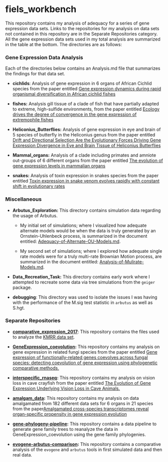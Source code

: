 # fiels_workbench

This repository contains my analysis of adequacy for a series of gene expression data sets. Links to the repositories for my analysis on data sets not contained in this repository are in the Separate Repositories category. All the gene expression data sets used in my total analysis are summarized in the table at the bottom. The directories are as follows:

### Gene Expression Data Analysis

Each of the directories below contains an Analysis.md file that summarizes the findings for that data set.

-   **cichlids**: Analysis of gene expression in 6 organs of African Cichlid species from the paper entitled [Gene expression dynamics during rapid organismal diversification in African cichlid fishes](https://www.nature.com/articles/s41559-020-01354-3)

-   **fishes:** Analysis gill tissue of a clade of fish that have partially adapted to extreme, high-sulfide environments, from the paper entitled [Ecology drives the degree of convergence in the gene expression of extremophile fishes](https://www.biorxiv.org/content/10.1101/2021.12.13.472416v1.full)

-   **Heliconius_Butterflies:** Analysis of gene expression in eye and brain of 5 species of butterfly in the Heliconius genus from the paper entitled [Drift and Directional Selection Are the Evolutionary Forces Driving Gene Expression Divergence in Eye and Brain Tissue of Heliconius Butterflies](https://academic.oup.com/genetics/article/213/2/581/5930581?login=true)

-   **Mammal_organs:** Analysis of a clade including primates and amniote out-groups of 6 different organs from the paper entitled [The evolution of gene expression levels in mammalian organs](https://www.nature.com/articles/nature10532)

-   **snakes:** Analysis of toxin expression in snakes species from the paper entitled [Toxin expression in snake venom evolves rapidly with constant shift in evolutionary rates](https://royalsocietypublishing.org/doi/full/10.1098/rspb.2020.0613#d1e1203)

### Miscellaneous 

-   **Arbutus_Exploration:** This directory contains simulation data regarding the usage of Arbutus.

    -   My initial set of simulations; where I visualized how adequate alternate models would be when the data is truly generated by an Ornstein-Uhlenbeck process, is summarized in the document entitled: [Adequacy-of-Alternate-OU-Models.md](https://github.com/pennell-lab-ubc/fiels_workbench/blob/main/Arbutus_Exploration/Adequacy-of-Alternate-OU-Models.md).

    -   My second set of simulations; where I explored how adequate single rate models were for a truly multi-rate Brownian Motion process, are summarized in the document entitled: [Analysis-of-Mulirate-Models.md](https://github.com/pennell-lab-ubc/fiels_workbench/blob/main/Arbutus_Exploration/Analysis-of-Multirate-Models.md).

-    **Data_Recreation_Task:** This directory contains early work where I attempted to recreate some data via tree simulations from the `geiger` package.

-   **debugging**: This directory was used to isolate the issues I was having with the performance of the M.sig test statistic in `arbutus` as well as S.hgt.

### Separate Repositories

-   [**comparative_expression_2017**](https://github.com/fieldima/comparative_expression_2017): This repository contains the files used to analyze the [KMRR data set](https://academic.oup.com/bib/article/18/2/205/2562739?login=false).

-   [**GeneExpression_coevolution**](https://github.com/fieldima/GeneExpression_coevolution)**:** This repository contains my analysis on gene expression in related fungi species from the paper entitled [Gene expression of functionally-related genes coevolves across fungal species: detecting coevolution of gene expression using phylogenetic comparative methods.](https://bmcgenomics.biomedcentral.com/articles/10.1186/s12864-020-6761-3)

-   [**interspecific_rnaseq**](https://github.com/fieldima/interspecific_rnaseq)**:** This repository contains my analysis on vision loss in cave crayfish from the paper entitled [The Evolution of Gene Expression Underlying Vision Loss in Cave Animals.](https://academic.oup.com/mbe/article/35/8/2005/5000155?login=false)

-   [**amalgam_data**](https://github.com/fieldima/amalgam_data)**:** This repository contains my analysis on data amalgamated from 182 different data sets for 6 organs in 21 species from the paper[Amalgamated cross-species transcriptomes reveal organ-specific propensity in gene expression evolution](https://www.nature.com/articles/s41467-020-18090-8)

-   [**gene-phylogeny-pipeline**](https://github.com/pennell-lab-ubc/gene-phylogeny-pipeline)**:** This repository contains a data pipeline to generate gene family trees to reanalyze the data in GeneExpression_coevolution using the gene family phylogenies.

-   [**evogene-arbutus-comparison**](https://github.com/fieldima/evogene-arbutus-comparison)**:** This repository contains a comparative analysis of the `evogene` and `arbutus` tools in first simulated data and then real data.
